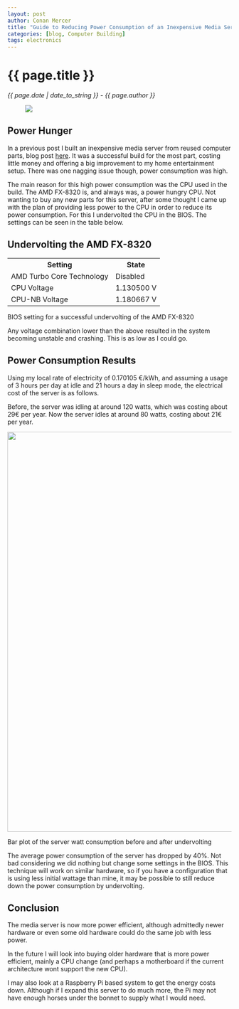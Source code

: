 ```yaml
---
layout: post
author: Conan Mercer
title: "Guide to Reducing Power Consumption of an Inexpensive Media Server by Undervolting"
categories: [blog, Computer Building]
tags: electronics
---
```


<script src="https://polyfill.io/v3/polyfill.min.js?features=es6"></script>
<script id="MathJax-script" async
          src="https://cdn.jsdelivr.net/npm/mathjax@3/es5/tex-mml-chtml.js">
</script>

<div class="post-paragraph">
  <h1>{{ page.title }}</h1>
  <p><i>{{ page.date | date_to_string }} - {{ page.author }}</i></p>

  <figure>
  <img src="{{site.baseurl}}/assets/minified/images/stock/powersave.jpg">
  </figure>

<h2>Power Hunger</h2>

<p>
In a previous post I built an inexpensive media server from reused computer parts, blog post <a href="{{ site.baseurl }}{% link _posts/2021-04-14-mediaserver1.md %}">here</a>. It was a successful build for the most part, costing little money and offering a big improvement to my home entertainment setup. There was one nagging issue though, power consumption was high. 
</p>

<p>
The main reason for this high power consumption was the CPU used in the build. The AMD FX-8320 is, and always was, a power hungry CPU. Not wanting to buy any new parts for this server, after some thought I came up with the plan of providing less power to the CPU in order to reduce its power consumption. For this I undervolted the CPU in the BIOS. The settings can be seen in the table below.
</p>

<h2>Undervolting the AMD FX-8320 </h2>

<table>
  <tr>
  <th>Setting</th>
  <th>State</th>
  </tr>
  <tr>
    <td>AMD Turbo Core Technology</td>
    <td>Disabled</td>
  </tr>
  <tr>
    <td>CPU Voltage</td>
    <td>1.130500 V</td>
  </tr>
  <tr>
    <td>CPU-NB Voltage</td>
    <td>1.180667 V</td>
  </tr>
</table>
<figcaption>BIOS setting for a successful undervolting of the AMD FX-8320</figcaption>

<p>
Any voltage combination lower than the above resulted in the system becoming unstable and crashing. This is as low as I could go.
</p>

<h2> Power Consumption Results </h2>

<p>
Using my local rate of electricity of 0.170105 €/kWh, and assuming a usage of 3 hours per day at idle and 21 hours a day in sleep mode, the electrical cost of the server is as follows.
</p>
<p>
Before, the server was idling at around 120 watts, which was costing about 29€ per year. Now the server idles at around 80 watts, costing about 21€ per year.
</p>

<img
    src="{{site.baseurl}}/assets/minified/images/computer/serverwattafter.svg"
    height="900"
    width="600" 
    />

<figcaption>Bar plot of the server watt consumption before and after undervolting</figcaption>

<p>
The average power consumption of the server has dropped by 40%. Not bad considering we did nothing but change some settings in the BIOS. This technique will work on similar hardware, so if you have a configuration that is using less initial wattage than mine, it may be possible to still reduce down the power consumption by undervolting.
</p>

<h2>Conclusion</h2>

<p>
The media server is now more power efficient, although admittedly newer hardware or even some old hardware could do the same job with less power.
<p>
In the future I will look into buying older hardware that is more power efficient, mainly a CPU change (and perhaps a motherboard if the current architecture wont support the new CPU).
</p>
<p>
I may also look at a Raspberry Pi based system to get the energy costs down. Although if I expand this server to do much more, the Pi may not have enough horses under the bonnet to supply what I would need.
</p>
